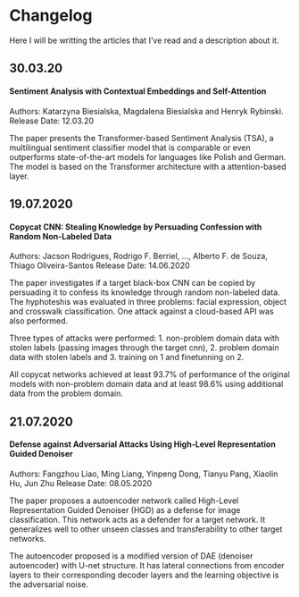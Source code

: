 # Changelog

Here I will be writting the articles that I've read and a description about it.

## 30.03.20

#### Sentiment Analysis with Contextual Embeddings and Self-Attention
Authors: Katarzyna Biesialska, Magdalena Biesialska and Henryk Rybinski.  
Release Date: 12.03.20

The paper presents the Transformer-based Sentiment Analysis (TSA), a multilingual sentiment 
classifier model that is comparable or even outperforms state-of-the-art models for languages like 
Polish and German. The model is based on the Transformer architecture with a attention-based layer.

## 19.07.2020

#### Copycat CNN: Stealing Knowledge by Persuading Confession with Random Non-Labeled Data
Authors: Jacson Rodrigues, Rodrigo F. Berriel, ..., Alberto F. de Souza, Thiago Oliveira-Santos
Release Date: 14.06.2020

The paper investigates if a target black-box CNN can be copied by persuading it to confess its 
knowledge through random non-labeled data. The hyphoteshis was evaluated in three problems: facial 
expression, object and crosswalk classification. One attack against a cloud-based API was also 
performed. 

Three types of attacks were performed: 1. non-problem domain data with stolen labels (passing 
images through the target cnn), 2. problem domain data with stolen labels and 3. training on 1 and 
finetunning on 2.

All copycat networks achieved at least 93.7% of performance of the original models with non-problem 
domain data and at least 98.6% using additional data from the problem domain.

## 21.07.2020

#### Defense against Adversarial Attacks Using High-Level Representation Guided Denoiser
Authors: Fangzhou Liao, Ming Liang, Yinpeng Dong, Tianyu Pang, Xiaolin Hu, Jun Zhu
Release Date: 08.05.2020

The paper proposes a autoencoder network called High-Level Representation Guided Denoiser (HGD) as 
a defense for image classification. This network acts as a defender for a target network. It 
generalizes well to other unseen classes and transferability to other target networks.

The autoencoder proposed is a modified version of DAE (denoiser autoencoder) with U-net structure. 
It has lateral connections from encoder layers to their corresponding decoder layers and the 
learning objective is the adversarial noise.